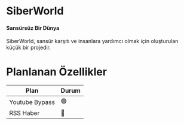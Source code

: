 # SiberWorld
<h4>Sansürsüz Bir Dünya</h4>

SiberWorld, sansür karşıtı ve insanlara yardımcı olmak için oluşturulan küçük bir projedir.


# Planlanan Özellikler

| Plan            | Durum    |
| --------        | -------- |
| Youtube Bypass  |   🟢     |
| RSS Haber       |   🔴     |

